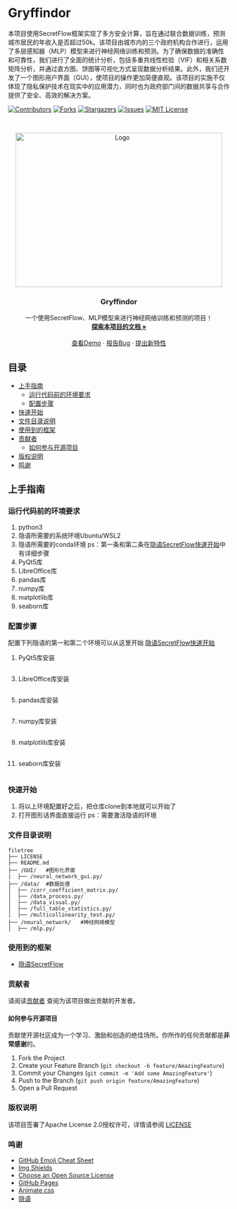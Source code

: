 
# Gryffindor

本项目使用SecretFlow框架实现了多方安全计算，旨在通过联合数据训练，预测城市居民的年收入是否超过50k。该项目由城市内的三个政府机构合作进行，运用了多层感知器（MLP）模型来进行神经网络训练和预测。为了确保数据的准确性和可靠性，我们进行了全面的统计分析，包括多重共线性检验（VIF）和相关系数矩阵分析，并通过直方图、饼图等可视化方式呈现数据分析结果。此外，我们还开发了一个图形用户界面（GUI），使项目的操作更加简便直观。该项目的实施不仅体现了隐私保护技术在现实中的应用潜力，同时也为政府部门间的数据共享与合作提供了安全、高效的解决方案。

<!-- PROJECT SHIELDS -->

[![Contributors][contributors-shield]][contributors-url]
[![Forks][forks-shield]][forks-url]
[![Stargazers][stars-shield]][stars-url]
[![Issues][issues-shield]][issues-url]
[![MIT License][license-shield]][license-url]

<!-- PROJECT LOGO -->
<br />

<p align="center">
  <a href="https://github.com/YnRen22852/secretflowgryffindor">
    <img src="https://img2024.cnblogs.com/blog/3248951/202408/3248951-20240829124619808-424781544.webp" alt="Logo" width="470" height="350">
  </a>

  <h3 align="center">Gryffindor</h3>
  <p align="center">
    一个使用SecretFlow、MLP模型来进行神经网络训练和预测的项目！
    <br />
    <a href="https://github.com/YnRen22852/secretflowgryffindor"><strong>探索本项目的文档 »</strong></a>
    <br />
    <br />
    <a href="https://github.com/YnRen22852/secretflowgryffindor">查看Demo</a>
    ·
    <a href="https://github.com/YnRen22852/secretflowgryffindor/issues">报告Bug</a>
    ·
    <a href="https://github.com/YnRen22852/secretflowgryffindor/issues">提出新特性</a>
  </p>

</p>


 
 
## 目录

- [上手指南](#上手指南)
  - [运行代码前的环境要求](#运行代码前的环境要求)
  - [配置步骤](#配置步骤)
- [快速开始](#快速开始)
- [文件目录说明](#文件目录说明)
- [使用到的框架](#使用到的框架)
- [贡献者](#贡献者)
  - [如何参与开源项目](#如何参与开源项目)
- [版权说明](#版权说明)
- [鸣谢](#鸣谢)


## **上手指南** 
### **运行代码前的环境要求**

1. python3
2. 隐语所需要的系统环境Ubuntu/WSL2
3. 隐语所需要的conda环境
ps：第一条和第二条在[隐语SecretFlow快速开始](https://secret-flow.antgroup.com/docs/secretflow/zh_CN/getting_started/installation.html#)中有详细步骤
5. PyQt5库
6. LibreOffice库
7. pandas库
8. numpy库
9. matplotlib库
10. seaborn库

### **配置步骤**

配置下列隐语的第一和第二个环境可以从这里开始
[隐语SecretFlow快速开始](https://secret-flow.antgroup.com/docs/secretflow/zh_CN/getting_started/installation.html#)
1. PyQt5库安装
```pip install PyQt5
```
3. LibreOffice库安装
```sudo apt install libreoffice
```
5. pandas库安装
```pip install pandas
```
7. numpy库安装
```pip install numpy
```
9. matplotlib库安装
```pip install matplotlib
```
11. seaborn库安装
```pip install seaborn
```

### **快速开始** 

1. 将以上环境配置好之后，把仓库clone到本地就可以开始了
2. 打开图形话界面直接运行
   ps：需要激活隐语的环境
   
### 文件目录说明

```
filetree 
├── LICENSE
├── README.md
├── /GUI/   #图形化界面
|  ├── /neural_network_gui.py/
├── /data/  #数据处理
│  ├── /corr_coefficient_matrix.py/
│  ├── /data_process.py/
│  ├── /data_visual.py/
│  ├── /full_table_statistics.py/
│  ├── /multicollinearity_test.py/
├── /neural_network/   #神经网络模型
│  ├── /mlp.py/

```


### 使用到的框架

- [隐语SecretFlow](https://secret-flow.antgroup.com/)

### 贡献者

请阅读[贡献者](https://github.com/YnRen22852/secretflowgryffindor/graphs/contributors) 查阅为该项目做出贡献的开发者。

#### 如何参与开源项目

贡献使开源社区成为一个学习、激励和创造的绝佳场所。你所作的任何贡献都是**非常感谢**的。


1. Fork the Project
2. Create your Feature Branch (`git checkout -b feature/AmazingFeature`)
3. Commit your Changes (`git commit -m 'Add some AmazingFeature'`)
4. Push to the Branch (`git push origin feature/AmazingFeature`)
5. Open a Pull Request

   
### 版权说明

该项目签署了Apache License 2.0授权许可，详情请参阅 [LICENSE](https://github.com/YnRen22852/secretflowgryffindor/blob/master/LICENSE)

### 鸣谢


- [GitHub Emoji Cheat Sheet](https://www.webpagefx.com/tools/emoji-cheat-sheet)
- [Img Shields](https://shields.io)
- [Choose an Open Source License](https://choosealicense.com)
- [GitHub Pages](https://pages.github.com)
- [Animate.css](https://daneden.github.io/animate.css)
- [隐语](https://secret-flow.antgroup.com/)

<!-- links -->
[your-project-path]:https://github.com/YnRen22852/secretflowgryffindor
[contributors-shield]: https://img.shields.io/github/contributors/YnRen22852/secretflowgryffindor.svg?style=flat-square
[contributors-url]: https://github.com/YnRen22852/secretflowgryffindor/graphs/contributors
[forks-shield]: https://img.shields.io/github/forks/YnRen22852/secretflowgryffindor.svg?style=flat-square
[forks-url]: https://github.com/YnRen22852/secretflowgryffindor/network/members
[stars-shield]: https://img.shields.io/github/stars/YnRen22852/secretflowgryffindor.svg?style=flat-square
[stars-url]: https://github.com/YnRen22852/secretflowgryffindor/stargazers
[issues-shield]: https://img.shields.io/github/issues/YnRen22852/secretflowgryffindor.svg?style=flat-square
[issues-url]: https://github.com/YnRen22852/secretflowgryffindor/issues
[license-shield]: https://img.shields.io/github/license/YnRen22852/secretflowgryffindor.svg?style=flat-square
[license-url]: https://github.com/YnRen22852/secretflowgryffindor/blob/master/LICENSE
